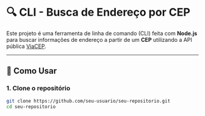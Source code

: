 # 🔍 CLI - Busca de Endereço por CEP

Este projeto é uma ferramenta de linha de comando (CLI) feita com **Node.js** para buscar informações de endereço a partir de um **CEP** utilizando a API pública [ViaCEP](https://viacep.com.br/).

---

## 🚀 Como Usar

### 1. Clone o repositório

```bash
git clone https://github.com/seu-usuario/seu-repositorio.git
cd seu-repositorio

